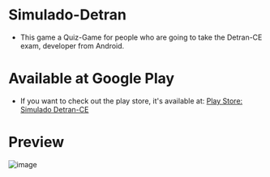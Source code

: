 # Simulado-Detran
* This game a Quiz-Game for people who are going to take the Detran-CE exam, developer from Android.

# Available at Google Play
* If you want to check out the play store, it's available at:  [Play Store: Simulado Detran-CE](https://play.google.com/store/apps/details?id=br.viniciusmangueira.com)

# Preview

![image](https://user-images.githubusercontent.com/32227073/32693512-53fbbf14-c713-11e7-96eb-2b9241f427d1.png)

